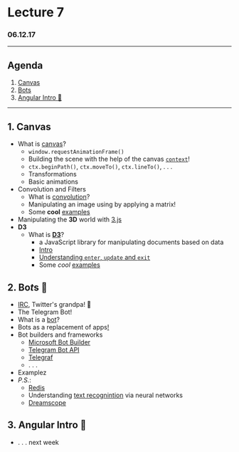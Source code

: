 # Lecture 7

### 06.12.17

---
## Agenda

1. [Canvas](#1-canvas)
1. [Bots](#2-bots-🤖)
1. [Angular Intro 📐](#3-angular-intro-📐)

---

## 1. Can*v*as

* What is [can*v*as](https://developer.mozilla.org/en-US/docs/Web/API/Canvas_API/Tutorial)?
  * `window.requestAnimationFrame()`
  * Building the scene with the help of the canvas [`context`](https://developer.mozilla.org/en-US/docs/Web/API/CanvasRenderingContext2D)!
  * `ctx.beginPath()`, `ctx.moveTo()`, `ctx.lineTo()`,  . . .
  * Transformations
  * Basic animations
* Con*v*olution and Filters
  * What is [con*v*olution](https://en.wikipedia.org/wiki/Convolution)?
  * Manipulating an image using by applying a matrix!
  * Some **cool** [examples](https://www.html5rocks.com/en/tutorials/canvas/imagefilters/)
* Manipulating the **3D** world with [3.js](https://threejs.org/)
* **D3**
  * What is [**D3**](https://d3js.org/)?
    * a JavaScript library for manipulating documents based on data
    * [Intro](http://christopheviau.com/d3_tutorial/)
    * [Understanding `enter`, `update` and `exit`](https://medium.com/@c_behrens/enter-update-exit-6cafc6014c36)
    * Some *cool* [examples](https://github.com/d3/d3/wiki/Gallery)

## 2. Bo*t*s 🤖

* [IRC](https://en.wikipedia.org/wiki/Internet_Relay_Chat), Twitter's grandpa! 👴
* The Telegram Bot!
* What is a [bot](https://en.wikipedia.org/wiki/Internet_bot)?
* Bots as a replacement of apps[!](https://www.google.bg/search?ei=LuonWrKFI8aHU6_MmLgH&q=bots+as+a+replacement+of+apps&oq=bots+as+a+replacement+of+apps&gs_l=psy-ab.3...22893.25289.0.25421.14.14.0.0.0.0.152.1383.6j7.13.0....0...1c.1.64.psy-ab..4.0.0....0.KjsM8QofnJs)
* Bot builders and frameworks
  * [Microsoft Bot Builder](https://docs.microsoft.com/en-us/bot-framework/nodejs/bot-builder-nodejs-quickstart)
  * [Telegram Bot API](https://github.com/yagop/node-telegram-bot-api)
  * [Telegraf](https://github.com/telegraf/telegraf)
  * . . .
* E*x*amplez
* *P.S.*:
  * [Redis](https://redis.io/)
  * Understanding [text recognintion](http://scs.ryerson.ca/~aharley/vis/conv/flat.html) via neural networks
  * [Dreamscope](https://dreamscopeapp.com/)

## 3. Angular Intro 📐

* . . . next week